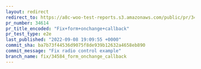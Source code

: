```yaml
---
layout: redirect
redirect_to: https://a8c-woo-test-reports.s3.amazonaws.com/public/pr/34614/e2e/index.html
pr_number: 34614
pr_title_encoded: "Fix+form+onchange+callback"
pr_test_type: e2e
last_published: "2022-09-08 19:09:55 +0000"
commit_sha: ba7b73f44536d9075f8de939b12632a4658eb890
commit_message: "Fix radio control example"
branch_name: fix/34584_form_onchange_callback
---
```

